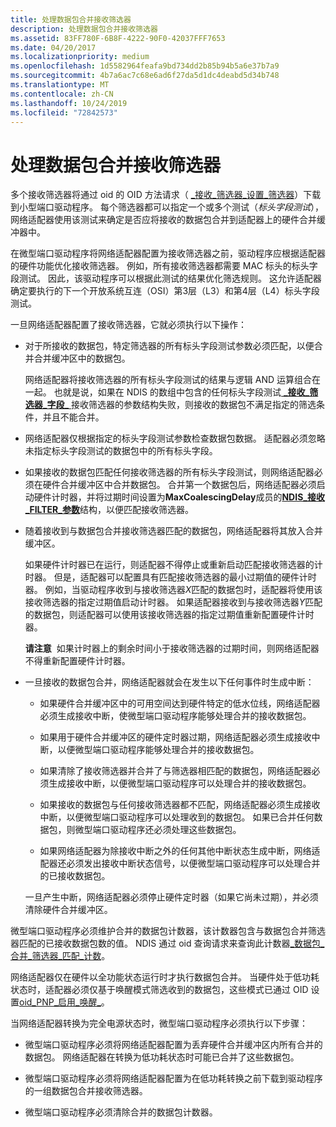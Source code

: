 ```yaml
---
title: 处理数据包合并接收筛选器
description: 处理数据包合并接收筛选器
ms.assetid: 83FF780F-6B8F-4222-90F0-42037FFF7653
ms.date: 04/20/2017
ms.localizationpriority: medium
ms.openlocfilehash: 1d5582964feafa9bd734dd2b85b94b5a6e37b7a9
ms.sourcegitcommit: 4b7a6ac7c68e6ad6f27da5d1dc4deabd5d34b748
ms.translationtype: MT
ms.contentlocale: zh-CN
ms.lasthandoff: 10/24/2019
ms.locfileid: "72842573"
---
```

# <a name="handling-packet-coalescing-receive-filters"></a>处理数据包合并接收筛选器


多个接收筛选器将通过 oid 的 OID 方法请求（ [\_接收\_筛选器\_设置\_筛选器](https://docs.microsoft.com/windows-hardware/drivers/network/oid-receive-filter-set-filter)）下载到小型端口驱动程序。 每个筛选器都可以指定一个或多个测试（*标头字段测试*），网络适配器使用该测试来确定是否应将接收的数据包合并到适配器上的硬件合并缓冲器中。

在微型端口驱动程序将网络适配器配置为接收筛选器之前，驱动程序应根据适配器的硬件功能优化接收筛选器。 例如，所有接收筛选器都需要 MAC 标头的标头字段测试。 因此，该驱动程序可以根据此测试的结果优化筛选规则。 这允许适配器确定要执行的下一个开放系统互连（OSI）第3层（L3）和第4层（L4）标头字段测试。

一旦网络适配器配置了接收筛选器，它就必须执行以下操作：

-   对于所接收的数据包，特定筛选器的所有标头字段测试参数必须匹配，以便合并合并缓冲区中的数据包。

    网络适配器将接收筛选器的所有标头字段测试的结果与逻辑 AND 运算组合在一起。 也就是说，如果在 NDIS 的数组中包含的任何标头字段测试[ **\_接收\_筛选器\_字段\_** ](https://docs.microsoft.com/windows-hardware/drivers/ddi/ntddndis/ns-ntddndis-_ndis_receive_filter_field_parameters)接收筛选器的参数结构失败，则接收的数据包不满足指定的筛选条件，并且不能合并。

-   网络适配器仅根据指定的标头字段测试参数检查数据包数据。 适配器必须忽略未指定标头字段测试的数据包中的所有标头字段。

-   如果接收的数据包匹配任何接收筛选器的所有标头字段测试，则网络适配器必须在硬件合并缓冲区中合并数据包。 合并第一个数据包后，网络适配器必须启动硬件计时器，并将过期时间设置为**MaxCoalescingDelay**成员的[**NDIS\_接收\_FILTER\_参数**](https://docs.microsoft.com/windows-hardware/drivers/ddi/ntddndis/ns-ntddndis-_ndis_receive_filter_parameters)结构，以便匹配接收筛选器。

-   随着接收到与数据包合并接收筛选器匹配的数据包，网络适配器将其放入合并缓冲区。

    如果硬件计时器已在运行，则适配器不得停止或重新启动匹配接收筛选器的计时器。 但是，适配器可以配置具有匹配接收筛选器的最小过期值的硬件计时器。 例如，当驱动程序收到与接收筛选器*X*匹配的数据包时，适配器将使用该接收筛选器的指定过期值启动计时器。 如果适配器接收到与接收筛选器*Y*匹配的数据包，则适配器可以使用该接收筛选器的指定过期值重新配置硬件计时器。

    **请注意**  如果计时器上的剩余时间小于接收筛选器的过期时间，则网络适配器不得重新配置硬件计时器。

     

-   一旦接收的数据包合并，网络适配器就会在发生以下任何事件时生成中断：

    -   如果硬件合并缓冲区中的可用空间达到硬件特定的低水位线，网络适配器必须生成接收中断，使微型端口驱动程序能够处理合并的接收数据包。

    -   如果用于硬件合并缓冲区的硬件定时器过期，网络适配器必须生成接收中断，以便微型端口驱动程序能够处理合并的接收数据包。

    -   如果清除了接收筛选器并合并了与筛选器相匹配的数据包，网络适配器必须生成接收中断，以便微型端口驱动程序可以处理合并的接收数据包。

    -   如果接收的数据包与任何接收筛选器都不匹配，网络适配器必须生成接收中断，以便微型端口驱动程序可以处理收到的数据包。 如果已合并任何数据包，则微型端口驱动程序还必须处理这些数据包。

    -   如果网络适配器为除接收中断之外的任何其他中断状态生成中断，网络适配器还必须发出接收中断状态信号，以便微型端口驱动程序可以处理合并的已接收数据包。

    一旦产生中断，网络适配器必须停止硬件定时器（如果它尚未过期），并必须清除硬件合并缓冲区。

微型端口驱动程序必须维护合并的数据包计数器，该计数器包含与数据包合并筛选器匹配的已接收数据包数的值。 NDIS 通过 oid 查询请求来查询此计数器[\_数据包\_合并\_筛选器\_匹配\_计数](https://docs.microsoft.com/windows-hardware/drivers/network/oid-packet-coalescing-filter-match-count)。

网络适配器仅在硬件以全功能状态运行时才执行数据包合并。 当硬件处于低功耗状态时，适配器必须仅基于唤醒模式筛选收到的数据包，这些模式已通过 OID 设置[oid\_PNP\_启用\_唤醒\_](https://docs.microsoft.com/windows-hardware/drivers/network/oid-pnp-enable-wake-up)。

当网络适配器转换为完全电源状态时，微型端口驱动程序必须执行以下步骤：

-   微型端口驱动程序必须将网络适配器配置为丢弃硬件合并缓冲区内所有合并的数据包。 网络适配器在转换为低功耗状态时可能已合并了这些数据包。

-   微型端口驱动程序必须将网络适配器配置为在低功耗转换之前下载到驱动程序的一组数据包合并接收筛选器。

-   微型端口驱动程序必须清除合并的数据包计数器。

 

 





